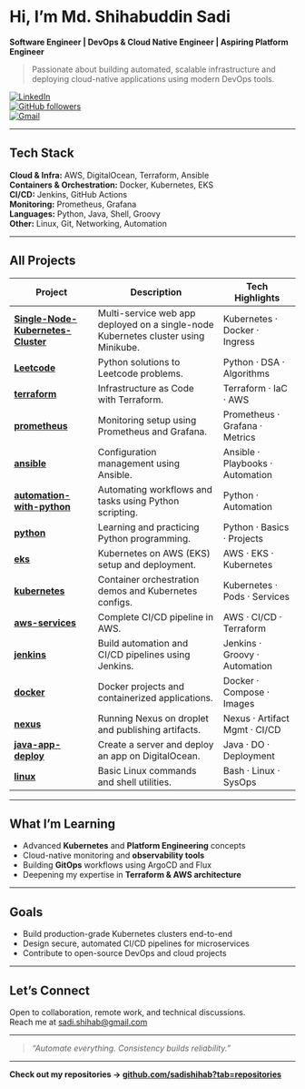 # Hi, I’m Md. Shihabuddin Sadi  
**Software Engineer | DevOps & Cloud Native Engineer | Aspiring Platform Engineer**

> Passionate about building automated, scalable infrastructure and deploying cloud-native applications using modern DevOps tools.

[![LinkedIn](https://img.shields.io/badge/LinkedIn-Connect-blue?logo=linkedin&style=flat-square)](https://www.linkedin.com/in/md-shihabuddin-sadi/)  
[![GitHub followers](https://img.shields.io/github/followers/sadishihab?label=Follow&style=social)](https://github.com/sadishihab)  
[![Gmail](https://img.shields.io/badge/Email-Me-red?logo=gmail&style=flat-square)](sadi.shihab@gmail.com)

---

## Tech Stack

**Cloud & Infra:** AWS, DigitalOcean, Terraform, Ansible  
**Containers & Orchestration:** Docker, Kubernetes, EKS  
**CI/CD:** Jenkins, GitHub Actions  
**Monitoring:** Prometheus, Grafana  
**Languages:** Python, Java, Shell, Groovy  
**Other:** Linux, Git, Networking, Automation  

---

## All Projects

| Project                                                                                            | Description                                                                        | Tech Highlights                  |
| -------------------------------------------------------------------------------------------------- | ---------------------------------------------------------------------------------- | -------------------------------- |
| [**Single-Node-Kubernetes-Cluster**](https://github.com/sadishihab/Single-Node-Kubernetes-Cluster) | Multi-service web app deployed on a single-node Kubernetes cluster using Minikube. | Kubernetes · Docker · Ingress    |
| [**Leetcode**](https://github.com/sadishihab/Leetcode)                                             | Python solutions to Leetcode problems.                                             | Python · DSA · Algorithms        |
| [**terraform**](https://github.com/sadishihab/terraform)                                           | Infrastructure as Code with Terraform.                                             | Terraform · IaC · AWS            |
| [**prometheus**](https://github.com/sadishihab/prometheus)                                         | Monitoring setup using Prometheus and Grafana.                                     | Prometheus · Grafana · Metrics   |
| [**ansible**](https://github.com/sadishihab/ansible)                                               | Configuration management using Ansible.                                            | Ansible · Playbooks · Automation |
| [**automation-with-python**](https://github.com/sadishihab/automation-with-python)                 | Automating workflows and tasks using Python scripting.                             | Python · Automation              |
| [**python**](https://github.com/sadishihab/python)                                                 | Learning and practicing Python programming.                                        | Python · Basics · Projects       |
| [**eks**](https://github.com/sadishihab/eks)                                                       | Kubernetes on AWS (EKS) setup and deployment.                                      | AWS · EKS · Kubernetes           |
| [**kubernetes**](https://github.com/sadishihab/kubernetes)                                         | Container orchestration demos and Kubernetes configs.                              | Kubernetes · Pods · Services     |
| [**aws-services**](https://github.com/sadishihab/aws-services)                                     | Complete CI/CD pipeline in AWS.                                                    | AWS · CI/CD · Terraform          |
| [**jenkins**](https://github.com/sadishihab/jenkins)                                               | Build automation and CI/CD pipelines using Jenkins.                                | Jenkins · Groovy · Automation    |
| [**docker**](https://github.com/sadishihab/docker)                                                 | Docker projects and containerized applications.                                    | Docker · Compose · Images        |
| [**nexus**](https://github.com/sadishihab/nexus)                                                   | Running Nexus on droplet and publishing artifacts.                                 | Nexus · Artifact Mgmt · CI/CD    |
| [**java-app-deploy**](https://github.com/sadishihab/java-app-deploy)                               | Create a server and deploy an app on DigitalOcean.                                 | Java · DO · Deployment           |
| [**linux**](https://github.com/sadishihab/linux)                                                   | Basic Linux commands and shell utilities.                                          | Bash · Linux · SysOps            |

---

## What I’m Learning
- Advanced **Kubernetes** and **Platform Engineering** concepts  
- Cloud-native monitoring and **observability tools**  
- Building **GitOps** workflows using ArgoCD and Flux  
- Deepening my expertise in **Terraform & AWS architecture**

---

## Goals
- Build production-grade Kubernetes clusters end-to-end  
- Design secure, automated CI/CD pipelines for microservices  
- Contribute to open-source DevOps and cloud projects  

---

## Let’s Connect
Open to collaboration, remote work, and technical discussions.  
Reach me at [sadi.shihab@gmail.com](mailto:sadi.shihab@gmail.com)

---

> *“Automate everything. Consistency builds reliability.”*

---

**Check out my repositories → [github.com/sadishihab?tab=repositories](https://github.com/sadishihab?tab=repositories)**  
